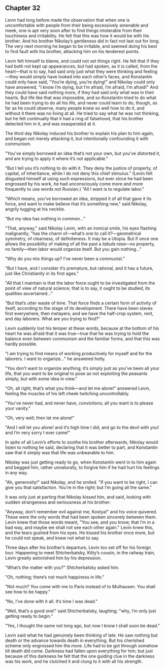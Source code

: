 ## Chapter 32


Levin had long before made the observation that when one is
uncomfortable with people from their being excessively amenable and
meek, one is apt very soon after to find things intolerable from their
touchiness and irritability. He felt that this was how it would be with
his brother. And his brother Nikolay’s gentleness did in fact not last
out for long. The very next morning he began to be irritable, and seemed
doing his best to find fault with his brother, attacking him on his
tenderest points.

Levin felt himself to blame, and could not set things right. He felt
that if they had both not kept up appearances, but had spoken, as it is
called, from the heart—that is to say, had said only just what they were
thinking and feeling—they would simply have looked into each other’s
faces, and Konstantin could only have said, "You’re dying, you’re
dying!" and Nikolay could only have answered, "I know I’m dying, but I’m
afraid, I’m afraid, I’m afraid!" And they could have said nothing more,
if they had said only what was in their hearts. But life like that was
impossible, and so Konstantin tried to do what he had been trying to do
all his life, and never could learn to do, though, as far as he could
observe, many people knew so well how to do it, and without it there was
no living at all. He tried to say what he was not thinking, but he felt
continually that it had a ring of falsehood, that his brother detected
him in it, and was exasperated at it.

The third day Nikolay induced his brother to explain his plan to him
again, and began not merely attacking it, but intentionally confounding
it with communism.

"You’ve simply borrowed an idea that’s not your own, but you’ve
distorted it, and are trying to apply it where it’s not applicable."

"But I tell you it’s nothing to do with it. They deny the justice of
property, of capital, of inheritance, while I do not deny this chief
stimulus." (Levin felt disgusted himself at using such expressions, but
ever since he had been engrossed by his work, he had unconsciously come
more and more frequently to use words not Russian.) "All I want is to
regulate labor."

"Which means, you’ve borrowed an idea, stripped it of all that gave it
its force, and want to make believe that it’s something new," said
Nikolay, angrily tugging at his necktie.

"But my idea has nothing in common..."

"That, anyway," said Nikolay Levin, with an ironical smile, his eyes
flashing malignantly, "has the charm of—what’s one to call
it?—geometrical symmetry, of clearness, of definiteness. It may be a
Utopia. But if once one allows the possibility of making of all the past
a _tabula rasa_—no property, no family—then labor would organize itself.
But you gain nothing..."

"Why do you mix things up? I’ve never been a communist."

"But I have, and I consider it’s premature, but rational, and it has a
future, just like Christianity in its first ages."

"All that I maintain is that the labor force ought to be investigated
from the point of view of natural science; that is to say, it ought to
be studied, its qualities ascertained..."

"But that’s utter waste of time. That force finds a certain form of
activity of itself, according to the stage of its development. There
have been slaves first everywhere, then metayers; and we have the
half-crop system, rent, and day laborers. What are you trying to find?"

Levin suddenly lost his temper at these words, because at the bottom of
his heart he was afraid that it was true—true that he was trying to hold
the balance even between communism and the familiar forms, and that this
was hardly possible.

"I am trying to find means of working productively for myself and for
the laborers. I want to organize..." he answered hotly.

"You don’t want to organize anything; it’s simply just as you’ve been
all your life, that you want to be original to pose as not exploiting
the peasants simply, but with some idea in view."

"Oh, all right, that’s what you think—and let me alone!" answered Levin,
feeling the muscles of his left cheek twitching uncontrollably.

"You’ve never had, and never have, convictions; all you want is to
please your vanity."

"Oh, very well; then let me alone!"

"And I will let you alone! and it’s high time I did, and go to the devil
with you! and I’m very sorry I ever came!"

In spite of all Levin’s efforts to soothe his brother afterwards,
Nikolay would listen to nothing he said, declaring that it was better to
part, and Konstantin saw that it simply was that life was unbearable to
him.

Nikolay was just getting ready to go, when Konstantin went in to him
again and begged him, rather unnaturally, to forgive him if he had hurt
his feelings in any way.

"Ah, generosity!" said Nikolay, and he smiled. "If you want to be right,
I can give you that satisfaction. You’re in the right; but I’m going all
the same."

It was only just at parting that Nikolay kissed him, and said, looking
with sudden strangeness and seriousness at his brother:

"Anyway, don’t remember evil against me, Kostya!" and his voice
quivered. These were the only words that had been spoken sincerely
between them. Levin knew that those words meant, "You see, and you know,
that I’m in a bad way, and maybe we shall not see each other again."
Levin knew this, and the tears gushed from his eyes. He kissed his
brother once more, but he could not speak, and knew not what to say.

Three days after his brother’s departure, Levin too set off for his
foreign tour. Happening to meet Shtcherbatsky, Kitty’s cousin, in the
railway train, Levin greatly astonished him by his depression.

"What’s the matter with you?" Shtcherbatsky asked him.

"Oh, nothing; there’s not much happiness in life."

"Not much? You come with me to Paris instead of to Mulhausen. You shall
see how to be happy."

"No, I’ve done with it all. It’s time I was dead."

"Well, that’s a good one!" said Shtcherbatsky, laughing; "why, I’m only
just getting ready to begin."

"Yes, I thought the same not long ago, but now I know I shall soon be
dead."

Levin said what he had genuinely been thinking of late. He saw nothing
but death or the advance towards death in everything. But his cherished
scheme only engrossed him the more. Life had to be got through somehow
till death did come. Darkness had fallen upon everything for him; but
just because of this darkness he felt that the one guiding clue in the
darkness was his work, and he clutched it and clung to it with all his
strength.




